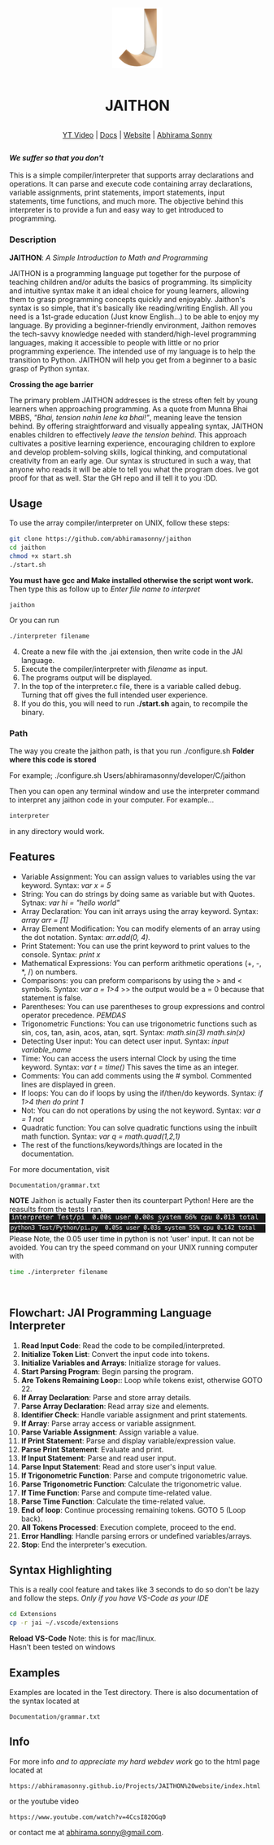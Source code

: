 <div align="center" style="display:grid;place-items:center;">
<p>
    <a href="https://www.youtube.com/watch?v=4CcsI82OGq0" target="_blank"><img width="100" src="Imgs/logo.png" alt="V logo"></a>
</p>
<h1>JAITHON</h1>

[YT Video](https://www.youtube.com/watch?v=4CcsI82OGq0) | [Docs](https://github.com/abhiramasonny/jaithon/blob/main/Documentation/grammar.txt) | [Website](https://abhiramasonny.github.io/Projects/JAITHON%20website/index.html) | [Abhirama Sonny](https://abhiramasonny.github.io/)
</div>

***We suffer so that you don't***
<br>
<br>
This is a simple compiler/interpreter that supports array declarations and operations. It can parse and execute code containing array declarations, variable assignments, print statements, import statements, input statements, time functions, and much more. The objective behind this interpreter is to provide a fun and easy way to get introduced to programming.

### Description

**JAITHON**: *A Simple Introduction to Math and Programming*

JAITHON is a programming language put together for the purpose of teaching children and/or adults the basics of programming. Its simplicity and intuitive syntax make it an ideal choice for young learners, allowing them to grasp programming concepts quickly and enjoyably. Jaithon's syntax is so simple, that it's basically like reading/writing English. All you need is a 1st-grade education (Just know English...) to be able to enjoy my language. By providing a beginner-friendly environment, Jaithon removes the tech-savvy knowledge needed with standerd/high-level programming languages, making it accessible to people with little or no prior programming experience. The intended use of my language is to help the transition to Python. JAITHON will help you get from a beginner to a basic grasp of Python syntax.

**Crossing the age barrier**

The primary problem JAITHON addresses is the stress often felt by young learners when approaching programming. As a quote from Munna Bhai MBBS, *"Bhai, tension nahin lene ka bhai!"*, meaning leave the tension behind. By offering straightforward and visually appealing syntax, JAITHON enables children to effectively *leave the tension behind*. This approach cultivates a positive learning experience, encouraging children to explore and develop problem-solving skills, logical thinking, and computational creativity from an early age. Our syntax is structured in such a way, that anyone who reads it will be able to tell you what the program does. Ive got proof for that as well. Star the GH repo and ill tell it to you :DD.

## Usage

To use the array compiler/interpreter on UNIX, follow these steps:
```bash 
git clone https://github.com/abhiramasonny/jaithon
cd jaithon
chmod +x start.sh
./start.sh
```
**You must have gcc and Make installed otherwise the script wont work.**
Then type this as follow up to *Enter file name to interpret*

```
jaithon
```

Or you can run 
```bash
./interpreter filename
```

4. Create a new file with the .jai extension, then write code in the JAI language.
5. Execute the compiler/interpreter with *filename* as input.
6. The programs output will be displayed.
7. In the top of the interpreter.c file, there is a variable called debug. Turning that off gives the full intended user experience.
8. If you do this, you will need to run **./start.sh** again, to recompile the binary.

### Path

The way you create the jaithon path, is that you run ./configure.sh **Folder where this code is stored**

For example; ./configure.sh Users/abhiramasonny/developer/C/jaithon

Then you can open any terminal window and use the interpreter command to interpret any jaithon code in your computer.
For example...
```bash
interpreter
```
in any directory would work.
## Features

- Variable Assignment: You can assign values to variables using the var keyword. Syntax: *var x = 5*
- String: You can do strings by doing same as variable but with Quotes. Sytnax: *var hi = "hello world"*
- Array Declaration: You can init arrays using the array keyword. Syntax: *array arr = [1]*
- Array Element Modification: You can modify elements of an array using the dot notation. Syntax: *arr.add(0, 4).*
- Print Statement: You can use the print keyword to print values to the console. Syntax: *print x*
- Mathematical Expressions: You can perform arithmetic operations (+, -, *, /) on numbers.
- Comparisons: you can preform comparisons by using the > and < symbols. Syntax: *var a = 1>4* >> the output would be a = 0 because that statement is false.
- Parentheses: You can use parentheses to group expressions and control operator precedence. *PEMDAS*
- Trigonometric Functions: You can use trigonometric functions such as sin, cos, tan, asin, acos, atan, sqrt. Syntax: *math.sin(3)* *math.sin(x)*
- Detecting User input: You can detect user input. Syntax: *input variable_name*
- Time: You can access the users internal Clock by using the time keyword. Syntax: *var t = time()* This saves the time as an integer.
- Comments: You can add comments using the # symbol. Commented lines are displayed in green.
- If loops: You can do if loops by using the if/then/do keywords. Syntax: *if 1>4 then do print 1*
- Not: You can do not operations by using the not keyword. Syntax: *var a = 1 not*
- Quadratic function: You can solve quadratic functions using the inbuilt math function. Syntax: *var q = math.quad(1,2,1)*
- The rest of the functions/keywords/things are located in the documentation.


For more documentation, visit

```
Documentation/grammar.txt
```

**NOTE** Jaithon is actually Faster then its counterpart Python! Here are the reasults from the tests I ran.
<a href="Imgs/JaithonResult.png" target="_blank"><img src="Imgs/JaithonResult.png" alt="Jaithon Speed Result"></a>
<a href="Imgs/PythonResult.png" target="_blank"><img src="Imgs/PythonResult.png" alt="Python Speed Result"></a>
Please Note, the 0.05 user time in python is not 'user' input. It can not be avoided. You can try the speed command on your UNIX running computer with

```bash
time ./interpreter filename
```
<br>

## Flowchart: JAI Programming Language Interpreter

1. **Read Input Code**: Read the code to be compiled/interpreted.
2. **Initialize Token List**: Convert the input code into tokens.
3. **Initialize Variables and Arrays**: Initialize storage for values.
4. **Start Parsing Program**: Begin parsing the program.
5. **Are Tokens Remaining Loop:**: Loop while tokens exist, otherwise GOTO 22.
6. **If Array Declaration**: Parse and store array details.
7. **Parse Array Declaration**: Read array size and elements.
8. **Identifier Check**: Handle variable assignment and print statements.
9. **If Array**: Parse array access or variable assignment.
10. **Parse Variable Assignment**: Assign variable a value.
11. **If Print Statement**: Parse and display variable/expression value.
12. **Parse Print Statement**: Evaluate and print.
13. **If Input Statement**: Parse and read user input.
14. **Parse Input Statement**: Read and store user's input value.
15. **If Trigonometric Function**: Parse and compute trigonometric value.
16. **Parse Trigonometric Function**: Calculate the trigonometric value.
17. **If Time Function**: Parse and compute time-related value.
18. **Parse Time Function**: Calculate the time-related value.
19. **End of loop**: Continue processing remaining tokens. GOTO 5 (Loop back).
20. **All Tokens Processed**: Execution complete, proceed to the end.
21. **Error Handling**: Handle parsing errors or undefined variables/arrays.
22. **Stop**: End the interpreter's execution.

## Syntax Highlighting

This is a really cool feature and takes like 3 seconds to do so don't be lazy and follow the steps.
*Only if you have VS-Code as your IDE*
```sh
cd Extensions
cp -r jai ~/.vscode/extensions
```
**Reload VS-Code**
Note: this is for mac/linux.
<br>
Hasn't been tested on windows

## Examples

Examples are located in the Test directory. There is also documentation of the syntax located at
```
Documentation/grammar.txt
```

## Info
For more info *and to appreciate my hard webdev work* go to the html page located at 
```
https://abhiramasonny.github.io/Projects/JAITHON%20website/index.html
```
or the youtube video
```
https://www.youtube.com/watch?v=4CcsI82OGq0
```
or contact me at abhirama.sonny@gmail.com.
